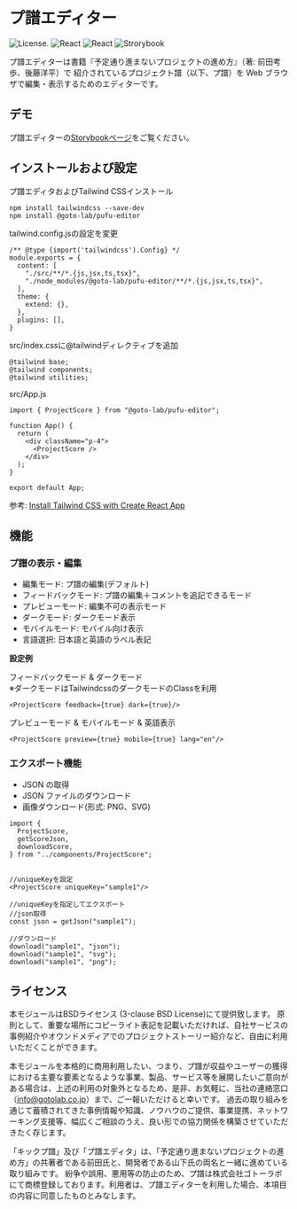 # プ譜エディター

![License](https://img.shields.io/badge/License-BSD_3--Clause-blue.svg).
![React](https://img.shields.io/badge/react-v18.2.0-blue)
![React](https://img.shields.io/badge/tailwindcss-v3.4.3-blue)
![Strorybook](https://img.shields.io/badge/storybook-v8.0.5-red)

プ譜エディターは書籍『予定通り進まないプロジェクトの進め方』（著: 前田考歩、後藤洋平）で
紹介されているプロジェクト譜（以下、プ譜）を Web ブラウザで編集・表示するためのエディターです。

## デモ

プ譜エディターの[Storybookページ](https://goto-lab.github.io/pufu-editor)をご覧ください。

## インストールおよび設定

プ譜エディタおよびTailwind CSSインストール

```
npm install tailwindcss --save-dev
npm install @goto-lab/pufu-editor
```

tailwind.config.jsの設定を変更

```
/** @type {import('tailwindcss').Config} */
module.exports = {
  content: [
    "./src/**/*.{js,jsx,ts,tsx}",
    "./node_modules/@goto-lab/pufu-editor/**/*.{js,jsx,ts,tsx}",
  ],
  theme: {
    extend: {},
  },
  plugins: [],
}
```

src/index.cssに@tailwindディレクティブを追加

```
@tailwind base;
@tailwind components;
@tailwind utilities;
```

src/App.js

```
import { ProjectScore } from "@goto-lab/pufu-editor";

function App() {
  return (
    <div className="p-4">
      <ProjectScore />
    </div>
  );
}

export default App;
```

参考: [Install Tailwind CSS with Create React App](https://tailwindcss.com/docs/guides/create-react-app)

## 機能

### プ譜の表示・編集

- 編集モード: プ譜の編集(デフォルト)
- フィードバックモード: プ譜の編集＋コメントを追記できるモード
- プレビューモード: 編集不可の表示モード
- ダークモード: ダークモード表示
- モバイルモード: モバイル向け表示
- 言語選択: 日本語と英語のラベル表記

**設定例**

フィードバックモード & ダークモード  
※ダークモードはTailwindcssのダークモードのClassを利用

```
<ProjectScore feedback={true} dark={true}/>
```

プレビューモード & モバイルモード & 英語表示

```
<ProjectScore preview={true} mobile={true} lang="en"/>
```

### エクスポート機能

- JSON の取得
- JSON ファイルのダウンロード
- 画像ダウンロード(形式: PNG、SVG)

```
import {
  ProjectScore,
  getScoreJson,
  downloadScore,
} from "../components/ProjectScore";


//uniqueKeyを設定
<ProjectScore uniqueKey="sample1"/>

//uniqueKeyを指定してエクスポート
//json取得
const json = getJson("sample1");

//ダウンロード
download("sample1", "json");
download("sample1", "svg");
download("sample1", "png");
```

## ライセンス

本モジュールはBSDライセンス (3-clause BSD License)にて提供致します。
原則として、重要な場所にコピーライト表記を記載いただければ、自社サービスの事例紹介やオウンドメディアでのプロジェクトストーリー紹介など、自由に利用いただくことができます。

本モジュールを本格的に商用利用したい、つまり、プ譜が収益やユーザーの獲得における主要な要素となるような事業、製品、サービス等を展開したいご意向がある場合は、上述の利用の対象外となるため、是非、お気軽に、当社の連絡窓口（info@gotolab.co.jp）まで、ご一報いただけると幸いです。
過去の取り組みを通じて蓄積されてきた事例情報や知識、ノウハウのご提供、事業提携、ネットワーキング支援等、幅広くご相談のうえ、良い形での協力関係を構築させていただきたく存じます。

「キックプ譜」及び「プ譜エディタ」は、「予定通り進まないプロジェクトの進め方」の共著者である前田氏と、開発者である山下氏の両名と一緒に進めている取り組みです。
紛争や誤用、悪用等の防止のため、プ譜は株式会社ゴトーラボにて商標登録しております。利用者は、プ譜エディターを利用した場合、本項目の内容に同意したものとみなします。
